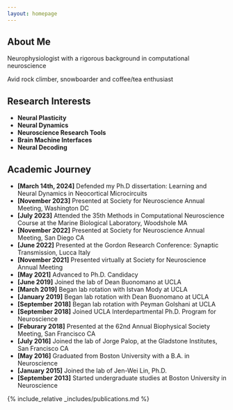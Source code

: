 ```yaml
---
layout: homepage
---
```


## About Me

Neurophysiologist with a rigorous background in computational neuroscience

Avid rock climber, snowboarder and coffee/tea enthusiast

## Research Interests

- **Neural Plasticity** 
- **Neural Dynamics**
- **Neuroscience Research Tools**
- **Brain Machine Interfaces**
- **Neural Decoding**

## Academic Journey

- **[March 14th, 2024]** Defended my Ph.D dissertation: Learning and Neural Dynamics in Neocortical Microcircuits
- **[November 2023]** Presented at Society for Neuroscience Annual Meeting, Washington DC
- **[July 2023]** Attended the 35th Methods in Computational Neuroscience Course at the Marine Biological Laboratory, Woodshole MA
- **[November 2022]** Presented at Society for Neuroscience Annual Meeting, San Diego CA
- **[June 2022]** Presented at the Gordon Research Conference: Synaptic Transmission, Lucca Italy
- **[November 2021]** Presented virtually at Society for Neuroscience Annual Meeting
- **[May 2021]** Advanced to Ph.D. Candidacy
- **[June 2019]** Joined the lab of Dean Buonomano at UCLA
- **[March 2019]** Began lab rotation with Istvan Mody at UCLA
- **[January 2019]** Began lab rotation with Dean Buonomano at UCLA
- **[September 2018]** Began lab rotation with Peyman Golshani at UCLA
- **[September 2018]** Joined UCLA Interdepartmental Ph.D. Program for Neuroscience
- **[Feburary 2018]** Presented at the 62nd Annual Biophysical Society Meeting, San Francisco CA
- **[July 2016]** Joined the lab of Jorge Palop, at the Gladstone Institutes, San Francisco CA
- **[May 2016]** Graduated from Boston University with a B.A. in Neuroscience
- **[January 2015]** Joined the lab of Jen-Wei Lin, Ph.D.
- **[September 2013]** Started undergraduate studies at Boston University in Neuroscience 

{% include_relative _includes/publications.md %}
